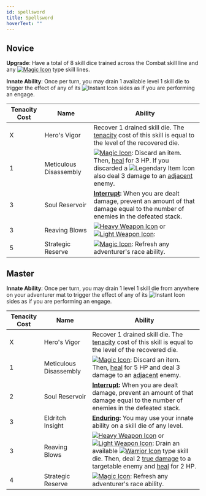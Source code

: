 ```yaml
---
id: spellsword
title: Spellsword
hoverText: ""
---
```


## Novice

**Upgrade**: Have a total of 8 skill dice trained across the Combat skill line and any [<img src="/icons/magic.svg" alt="Magic Icon" class="icon-svg" />](/docs/all/battle-forms/magic) type skill lines.

**Innate Ability**: Once per turn, you may drain 1 available level 1 skill die to trigger the effect of any of its <img src="/icons/instant.svg" alt="Instant Icon" class="icon-svg" /> sides as if you are performing an engage.

| Tenacity Cost | Name | Ability |
|-----------|-------|-------|
| X | Hero's Vigor | Recover 1 drained skill die. The [tenacity](/docs/all/other/tenacity) cost of this skill is equal to the level of the recovered die. |
| 1 | Meticulous Disassembly | [<img src="/icons/magic.svg" alt="Magic Icon" class="icon-svg" />](/docs/all/battle-forms/magic): Discard an item. Then, [heal](/docs/all/other/healing) for 3 HP. If you discarded a <img src="/icons/legendary-item.svg" alt="Legendary Item Icon" class="icon-svg" /> also deal 3 damage to an [adjacent](/docs/all/other/adjacent) enemy.
| 3 | Soul Reservoir | **[Interrupt](/docs/all/other/interrupt):** When you are dealt damage, prevent an amount of that damage equal to the number of enemies in the defeated stack. |
| 3 | Reaving Blows | [<img src="/icons/heavy-weapon.svg" alt="Heavy Weapon Icon" class="icon-svg" />](/docs/all/battle-forms/heavy-weapon) or [<img src="/icons/light-weapon.svg" alt="Light Weapon Icon" class="icon-svg" />](/docs/all/battle-forms/light-weapon): |
| 5 | Strategic Reserve | [<img src="/icons/magic.svg" alt="Magic Icon" class="icon-svg" />](/docs/all/battle-forms/magic): Refresh any adventurer's race ability. |

## Master

**Innate Ability**: Once per turn, you may drain 1 level 1 skill die from anywhere on your adventurer mat to trigger the effect of any of its <img src="/icons/instant.svg" alt="Instant Icon" class="icon-svg" /> sides as if you are performing an engage.

| Tenacity Cost | Name | Ability |
|-----------|-------|-------|
| X | Hero's Vigor | Recover 1 drained skill die. The [tenacity](/docs/all/other/tenacity) cost of this skill is equal to the level of the recovered die. |
| 1 | Meticulous Disassembly | [<img src="/icons/magic.svg" alt="Magic Icon" class="icon-svg" />](/docs/all/battle-forms/magic): Discard an item. Then, [heal](/docs/all/other/healing) for 5 HP and deal 3 damage to an [adjacent](/docs/all/other/adjacent) enemy.
| 2 | Soul Reservoir | **[Interrupt](/docs/all/other/interrupt):** When you are dealt damage, prevent an amount of that damage equal to the number of enemies in the defeated stack. |
| 3 | Eldritch Insight | **[Enduring](/docs/all/other/enduring):** You may use your innate ability on a skill die of any level. |
| 3 | Reaving Blows | [<img src="/icons/heavy-weapon.svg" alt="Heavy Weapon Icon" class="icon-svg" />](/docs/all/battle-forms/heavy-weapon) or [<img src="/icons/light-weapon.svg" alt="Light Weapon Icon" class="icon-svg" />](/docs/all/battle-forms/light-weapon): Drain an available [<img src="/icons/warrior.svg" alt="Warrior Icon" class="icon-svg" />](/docs/category/warrior-skills/) type skill die. Then, deal 2 [true damage](/docs/all/other/true-damage) to a targetable enemy and [heal](/docs/all/other/healing) for 2 HP. |
| 4 | Strategic Reserve | [<img src="/icons/magic.svg" alt="Magic Icon" class="icon-svg" />](/docs/all/battle-forms/magic): Refresh any adventurer's race ability. |